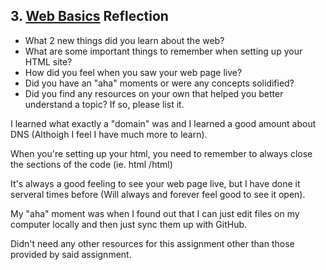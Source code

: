 ## 3. [Web Basics](3_web_basics/readme.md) Reflection

* What 2 new things did you learn about the web?
* What are some important things to remember when setting up your HTML site?
* How did you feel when you saw your web page live?
* Did you have an "aha" moments or were any concepts solidified?
* Did you find any resources on your own that helped you better understand a topic? If so, please list it.

I learned what exactly a "domain" was and I learned a good amount about DNS (Althoigh I feel I have much more to learn).

When you're setting up your html, you need to remember to always close the sections of the code (ie. html  /html)

It's always a good feeling to see your web page live, but I have done it serveral times before (Will always and forever feel good to see it open).

My "aha" moment was when I found out that I can just edit files on my computer locally and then just sync them up with GitHub.

Didn't need any other resources for this assignment other than those provided by said assignment.
